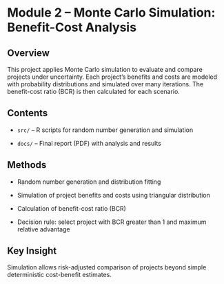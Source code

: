 # Module 2 – Monte Carlo Simulation: Benefit-Cost Analysis



## Overview

This project applies Monte Carlo simulation to evaluate and compare projects under uncertainty. Each project’s benefits and costs are modeled with probability distributions and simulated over many iterations. The benefit-cost ratio (BCR) is then calculated for each scenario.



## Contents

- `src/` – R scripts for random number generation and simulation

- `docs/` – Final report (PDF) with analysis and results



## Methods

- Random number generation and distribution fitting

- Simulation of project benefits and costs using triangular distribution

- Calculation of benefit-cost ratio (BCR)

- Decision rule: select project with BCR greater than 1 and maximum relative advantage



## Key Insight

Simulation allows risk-adjusted comparison of projects beyond simple deterministic cost-benefit estimates.



